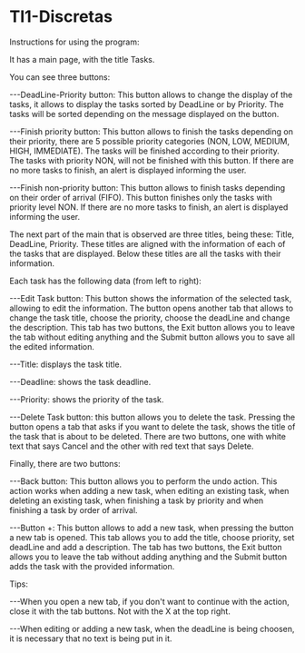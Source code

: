 # TI1-Discretas

Instructions for using the program:

It has a main page, with the title Tasks.

You can see three buttons:


---DeadLine-Priority button: This button allows to change the display of the tasks, it allows to display the tasks sorted by DeadLine or by Priority. The tasks will be sorted depending on the message displayed on the button.

---Finish priority button: This button allows to finish the tasks depending on their priority, there are 5 possible priority categories (NON, LOW, MEDIUM, HIGH, IMMEDIATE). The tasks will be finished according to their priority. The tasks with priority NON, will not be finished with this button. If there are no more tasks to finish, an alert is displayed informing the user.

---Finish non-priority button: This button allows to finish tasks depending on their order of arrival (FIFO). This button finishes only the tasks with priority level NON. If there are no more tasks to finish, an alert is displayed informing the user.

The next part of the main that is observed are three titles, being these: Title, DeadLine, Priority. These titles are aligned with the information of each of the tasks that are displayed. Below these titles are all the tasks with their information.

Each task has the following data (from left to right):


---Edit Task button: This button shows the information of the selected task, allowing to edit the information. The button opens another tab that allows to change the task title, choose the priority, choose the deadLine and change the description. This tab has two buttons, the Exit button allows you to leave the tab without editing anything and the Submit button allows you to save all the edited information.

---Title: displays the task title.

---Deadline: shows the task deadline.

---Priority: shows the priority of the task.

---Delete Task button: this button allows you to delete the task. Pressing the button opens a tab that asks if you want to delete the task, shows the title of the task that is about to be deleted. There are two buttons, one with white text that says Cancel and the other with red text that says Delete.

Finally, there are two buttons:

---Back button: This button allows you to perform the undo action. This action works when adding a new task, when editing an existing task, when deleting an existing task, when finishing a task by priority and when finishing a task by order of arrival. 

---Button +: This button allows to add a new task, when pressing the button a new tab is opened. This tab allows you to add the title, choose priority, set deadLine and add a description. The tab has two buttons, the Exit button allows you to leave the tab without adding anything and the Submit button adds the task with the provided information.

Tips:


---When you open a new tab, if you don't want to continue with the action, close it with the tab buttons. Not with the X at the top right.

---When editing or adding a new task, when the deadLine is being choosen, it is necessary that no text is being put in it. 
